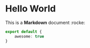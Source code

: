 # Hello World

This is a **Markdown** document :rocke:

```ts
export default {
    awesome: true
}
```